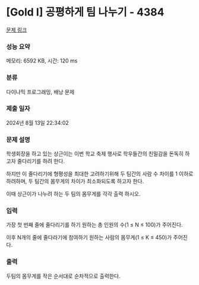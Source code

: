 # [Gold I] 공평하게 팀 나누기 - 4384 

[문제 링크](https://www.acmicpc.net/problem/4384) 

### 성능 요약

메모리: 6592 KB, 시간: 120 ms

### 분류

다이나믹 프로그래밍, 배낭 문제

### 제출 일자

2024년 8월 13일 22:34:02

### 문제 설명

<p>학생회장을 하고 있는 상근이는 이번 학교 축제 행사로 학우들간의 친밀감을 돈독히 하고자 줄다리기를 하려 한다.</p>

<p>하지만 이 줄다리기에 형평성을 최대한 고려하기위해 두 팀간의 사람 수 차이를 1 이하로 하려하며, 두 팀간의 몸무게의 차이가 최소화되도록 하고자 한다.</p>

<p>이때 상근이가 나누려 하는 두 팀의 몸무게를 각각 출력 하시오.</p>

### 입력 

 <p>가장 첫 번째 줄에 줄다리기를 하기 원하는 총 인원의 수(1 ≤ N ≤ 100)가 주어진다.</p>

<p>이후 N개의 줄에 줄다라기에 참여하기 원하는 사람의 몸무게(1 ≤ K ≤ 450)가 주어진다.</p>

### 출력 

 <p>두팀의 몸무게를 작은 순서대로 순차적으로 출력한다.</p>

